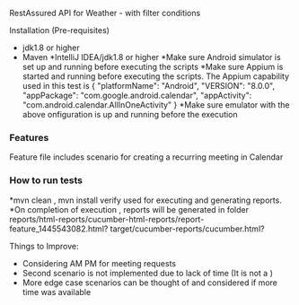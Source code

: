 RestAssured API for Weather - with filter conditions

Installation (Pre-requisites)

* jdk1.8 or higher
* Maven
  *IntelliJ IDEA/jdk1.8 or higher
*Make sure Android simulator  is set up and running before executing the scripts 
  *Make sure Appium is started and running before executing the scripts.
The Appium capability used in this test is
{
"platformName": "Android",
"VERSION": "8.0.0",
"appPackage": "com.google.android.calendar",
"appActivity": "com.android.calendar.AllInOneActivity"
}
*Make sure emulator with the above onfiguration is up and running before the execution

### Features

Feature file includes scenario for creating a recurring meeting in Calendar

### How to run tests
*mvn  clean , mvn  install verify used for executing and generating reports.
*On  completion of execution ,  reports will be generated in folder
reports/html-reports/cucumber-html-reports/report-feature_1445543082.html?
target/cucumber-reports/cucumber.html?

Things to Improve:

* Considering AM PM for meeting requests
* Second scenario is not implemented due to lack of time (It is not a <non working day>)
* More edge case scenarios can be thought of and considered if more time was available




  
  
